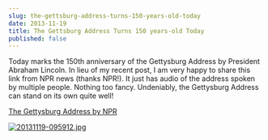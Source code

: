 ```yaml
---
slug: the-gettsburg-address-turns-150-years-old-today
date: 2013-11-19
title: The Gettsburg Address Turns 150 years-old Today
published: false
---
```


Today marks the 150th anniversary of the Gettysburg Address by President Abraham Lincoln. In lieu of my recent post, I am very happy to share this link from NPR news (thanks NPR!). It just has audio of the address spoken by multiple people. Nothing too fancy. Undeniably, the Gettysburg Address can stand on its own quite well!

<a href="https://www.npr.org/blogs/thetwo-way/2013/11/19/246109496/listen-for-its-150th-a-reading-of-the-gettysburg-address?sc=tw&cc=share" target="_blank">The Gettysburg Address by NPR</a>

<a href="https://aladywithalamp.files.wordpress.com/2013/11/20131119-095912.jpg"><img class="alignnone size-full" src="https://aladywithalamp.files.wordpress.com/2013/11/20131119-095912.jpg" alt="20131119-095912.jpg" /></a>